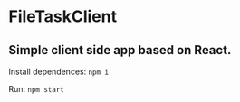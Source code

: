 # FileTaskClient

## Simple client side app based on React.

Install dependences:
`npm i`

Run: `npm start`
